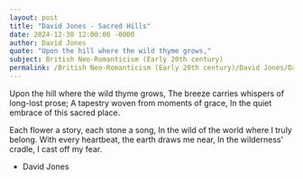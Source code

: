 ```yaml
---
layout: post
title: "David Jones - Sacred Hills"
date: 2024-12-30 12:00:00 -0000
author: David Jones
quote: "Upon the hill where the wild thyme grows,"
subject: British Neo-Romanticism (Early 20th century)
permalink: /British Neo-Romanticism (Early 20th century)/David Jones/David Jones - Sacred Hills
---
```


Upon the hill where the wild thyme grows,
The breeze carries whispers of long-lost prose;
A tapestry woven from moments of grace,
In the quiet embrace of this sacred place.

Each flower a story, each stone a song,
In the wild of the world where I truly belong.
With every heartbeat, the earth draws me near,
In the wilderness' cradle, I cast off my fear.

- David Jones
